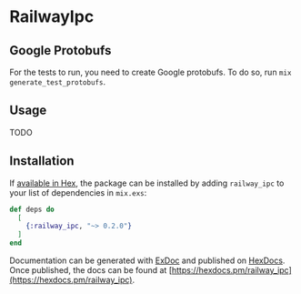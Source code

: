# RailwayIpc

## Google Protobufs

For the tests to run, you need to create Google protobufs.
To do so, run `mix generate_test_protobufs`.

## Usage

TODO

## Installation

If [available in Hex](https://hex.pm/docs/publish), the package can be installed
by adding `railway_ipc` to your list of dependencies in `mix.exs`:

```elixir
def deps do
  [
    {:railway_ipc, "~> 0.2.0"}
  ]
end
```

Documentation can be generated with [ExDoc](https://github.com/elixir-lang/ex_doc)
and published on [HexDocs](https://hexdocs.pm). Once published, the docs can
be found at [https://hexdocs.pm/railway_ipc](https://hexdocs.pm/railway_ipc).

